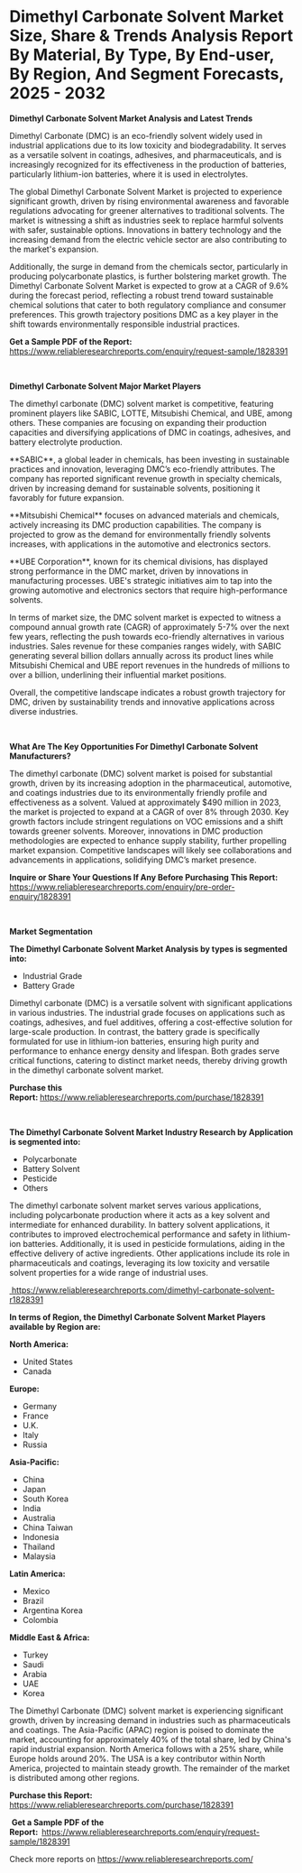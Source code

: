 <p><h1>Dimethyl Carbonate Solvent Market Size, Share & Trends Analysis Report By Material, By Type, By End-user, By Region, And Segment Forecasts, 2025 - 2032</h1></p><p><strong>Dimethyl Carbonate Solvent Market Analysis and Latest Trends</strong></p>
<p><p>Dimethyl Carbonate (DMC) is an eco-friendly solvent widely used in industrial applications due to its low toxicity and biodegradability. It serves as a versatile solvent in coatings, adhesives, and pharmaceuticals, and is increasingly recognized for its effectiveness in the production of batteries, particularly lithium-ion batteries, where it is used in electrolytes. </p><p>The global Dimethyl Carbonate Solvent Market is projected to experience significant growth, driven by rising environmental awareness and favorable regulations advocating for greener alternatives to traditional solvents. The market is witnessing a shift as industries seek to replace harmful solvents with safer, sustainable options. Innovations in battery technology and the increasing demand from the electric vehicle sector are also contributing to the market's expansion.</p><p>Additionally, the surge in demand from the chemicals sector, particularly in producing polycarbonate plastics, is further bolstering market growth. The Dimethyl Carbonate Solvent Market is expected to grow at a CAGR of 9.6% during the forecast period, reflecting a robust trend toward sustainable chemical solutions that cater to both regulatory compliance and consumer preferences. This growth trajectory positions DMC as a key player in the shift towards environmentally responsible industrial practices.</p></p>
<p><strong>Get a Sample PDF of the Report:&nbsp;</strong> <a href="https://www.reliableresearchreports.com/enquiry/request-sample/1828391?utm_campaign=3309&utm_medium=2&utm_source=Github&utm_content=ia&utm_term=01042025&utm_id=dimethyl-carbonate-solvent">https://www.reliableresearchreports.com/enquiry/request-sample/1828391</a></p>
<p>&nbsp;</p>
<p><strong>Dimethyl Carbonate Solvent Major Market Players</strong></p>
<p><p>The dimethyl carbonate (DMC) solvent market is competitive, featuring prominent players like SABIC, LOTTE, Mitsubishi Chemical, and UBE, among others. These companies are focusing on expanding their production capacities and diversifying applications of DMC in coatings, adhesives, and battery electrolyte production.</p><p>**SABIC**, a global leader in chemicals, has been investing in sustainable practices and innovation, leveraging DMC’s eco-friendly attributes. The company has reported significant revenue growth in specialty chemicals, driven by increasing demand for sustainable solvents, positioning it favorably for future expansion.</p><p>**Mitsubishi Chemical** focuses on advanced materials and chemicals, actively increasing its DMC production capabilities. The company is projected to grow as the demand for environmentally friendly solvents increases, with applications in the automotive and electronics sectors.</p><p>**UBE Corporation**, known for its chemical divisions, has displayed strong performance in the DMC market, driven by innovations in manufacturing processes. UBE's strategic initiatives aim to tap into the growing automotive and electronics sectors that require high-performance solvents. </p><p>In terms of market size, the DMC solvent market is expected to witness a compound annual growth rate (CAGR) of approximately 5-7% over the next few years, reflecting the push towards eco-friendly alternatives in various industries. Sales revenue for these companies ranges widely, with SABIC generating several billion dollars annually across its product lines while Mitsubishi Chemical and UBE report revenues in the hundreds of millions to over a billion, underlining their influential market positions. </p><p>Overall, the competitive landscape indicates a robust growth trajectory for DMC, driven by sustainability trends and innovative applications across diverse industries.</p></p>
<p>&nbsp;</p>
<p><strong>What Are The Key Opportunities For Dimethyl Carbonate Solvent Manufacturers?</strong></p>
<p><p>The dimethyl carbonate (DMC) solvent market is poised for substantial growth, driven by its increasing adoption in the pharmaceutical, automotive, and coatings industries due to its environmentally friendly profile and effectiveness as a solvent. Valued at approximately $490 million in 2023, the market is projected to expand at a CAGR of over 8% through 2030. Key growth factors include stringent regulations on VOC emissions and a shift towards greener solvents. Moreover, innovations in DMC production methodologies are expected to enhance supply stability, further propelling market expansion. Competitive landscapes will likely see collaborations and advancements in applications, solidifying DMC’s market presence.</p></p>
<p><strong>Inquire or Share Your Questions If Any Before Purchasing This Report:</strong> <a href="https://www.reliableresearchreports.com/enquiry/pre-order-enquiry/1828391?utm_campaign=3309&utm_medium=2&utm_source=Github&utm_content=ia&utm_term=01042025&utm_id=dimethyl-carbonate-solvent">https://www.reliableresearchreports.com/enquiry/pre-order-enquiry/1828391</a></p>
<p>&nbsp;</p>
<p><strong>Market Segmentation</strong></p>
<p><strong>The Dimethyl Carbonate Solvent Market Analysis by types is segmented into:</strong></p>
<p><ul><li>Industrial Grade</li><li>Battery Grade</li></ul></p>
<p><p>Dimethyl carbonate (DMC) is a versatile solvent with significant applications in various industries. The industrial grade focuses on applications such as coatings, adhesives, and fuel additives, offering a cost-effective solution for large-scale production. In contrast, the battery grade is specifically formulated for use in lithium-ion batteries, ensuring high purity and performance to enhance energy density and lifespan. Both grades serve critical functions, catering to distinct market needs, thereby driving growth in the dimethyl carbonate solvent market.</p></p>
<p><strong>Purchase this Report:&nbsp;</strong><a href="https://www.reliableresearchreports.com/purchase/1828391?utm_campaign=3309&utm_medium=2&utm_source=Github&utm_content=ia&utm_term=01042025&utm_id=dimethyl-carbonate-solvent">https://www.reliableresearchreports.com/purchase/1828391</a></p>
<p>&nbsp;</p>
<p><strong>The Dimethyl Carbonate Solvent Market Industry Research by Application is segmented into:</strong></p>
<p><ul><li>Polycarbonate</li><li>Battery Solvent</li><li>Pesticide</li><li>Others</li></ul></p>
<p><p>The dimethyl carbonate solvent market serves various applications, including polycarbonate production where it acts as a key solvent and intermediate for enhanced durability. In battery solvent applications, it contributes to improved electrochemical performance and safety in lithium-ion batteries. Additionally, it is used in pesticide formulations, aiding in the effective delivery of active ingredients. Other applications include its role in pharmaceuticals and coatings, leveraging its low toxicity and versatile solvent properties for a wide range of industrial uses.</p></p>
<p><a href="https://www.reliableresearchreports.com/dimethyl-carbonate-solvent-r1828391?utm_campaign=3309&utm_medium=2&utm_source=Github&utm_content=ia&utm_term=01042025&utm_id=dimethyl-carbonate-solvent">&nbsp;https://www.reliableresearchreports.com/dimethyl-carbonate-solvent-r1828391</a></p>
<p><strong>In terms of Region, the Dimethyl Carbonate Solvent Market Players available by Region are:</strong></p>
<p>
    <p> <strong> North America: </strong>
        <ul>
            <li>United States</li>
            <li>Canada</li>
        </ul>
        </p> 
    <p> <strong> Europe: </strong>
        <ul>
            <li>Germany</li>
            <li>France</li>
            <li>U.K.</li>
            <li>Italy</li>
            <li>Russia</li>
        </ul>
        </p> 
    <p> <strong> Asia-Pacific: </strong>
        <ul>
            <li>China</li>
            <li>Japan</li>
            <li>South Korea</li>
            <li>India</li>
            <li>Australia</li>
            <li>China Taiwan</li>
            <li>Indonesia</li>
            <li>Thailand</li>
            <li>Malaysia</li>
        </ul>
        </p> 
    <p> <strong> Latin America: </strong>
        <ul>
            <li>Mexico</li>
            <li>Brazil</li>
            <li>Argentina Korea</li>
            <li>Colombia</li>
        </ul>
        </p> 
    <p> <strong> Middle East & Africa: </strong>
        <ul>
            <li>Turkey</li>
            <li>Saudi</li>
            <li>Arabia</li>
            <li>UAE</li>
            <li>Korea</li>
        </ul>
    </p>
    </p>
<p><p>The Dimethyl Carbonate (DMC) solvent market is experiencing significant growth, driven by increasing demand in industries such as pharmaceuticals and coatings. The Asia-Pacific (APAC) region is poised to dominate the market, accounting for approximately 40% of the total share, led by China's rapid industrial expansion. North America follows with a 25% share, while Europe holds around 20%. The USA is a key contributor within North America, projected to maintain steady growth. The remainder of the market is distributed among other regions.</p></p>
<p><strong>Purchase this Report: </strong><a href="https://www.reliableresearchreports.com/purchase/1828391?utm_campaign=3309&utm_medium=2&utm_source=Github&utm_content=ia&utm_term=01042025&utm_id=dimethyl-carbonate-solvent">https://www.reliableresearchreports.com/purchase/1828391</a></p>
<p>&nbsp;<strong>Get a Sample PDF of the Report:&nbsp;&nbsp;</strong><a href="https://www.reliableresearchreports.com/enquiry/request-sample/1828391?utm_campaign=3309&utm_medium=2&utm_source=Github&utm_content=ia&utm_term=01042025&utm_id=dimethyl-carbonate-solvent">https://www.reliableresearchreports.com/enquiry/request-sample/1828391</a></p>
<p><strong></strong></p>
<p>Check more reports on <a href="https://www.reliableresearchreports.com/?utm_campaign=3309&utm_medium=2&utm_source=Github&utm_content=ia&utm_term=01042025&utm_id=dimethyl-carbonate-solvent">https://www.reliableresearchreports.com/</a></p>